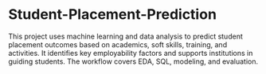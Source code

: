 # Student-Placement-Prediction
This project uses machine learning and data analysis to predict student placement outcomes based on academics, soft skills, training, and activities. It identifies key employability factors and supports institutions in guiding students. The workflow covers EDA, SQL, modeling, and evaluation.
